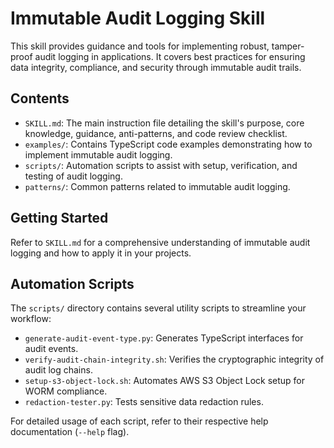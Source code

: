 # Immutable Audit Logging Skill

This skill provides guidance and tools for implementing robust, tamper-proof audit logging in applications. It covers best practices for ensuring data integrity, compliance, and security through immutable audit trails.

## Contents

*   `SKILL.md`: The main instruction file detailing the skill's purpose, core knowledge, guidance, anti-patterns, and code review checklist.
*   `examples/`: Contains TypeScript code examples demonstrating how to implement immutable audit logging.
*   `scripts/`: Automation scripts to assist with setup, verification, and testing of audit logging.
*   `patterns/`: Common patterns related to immutable audit logging.

## Getting Started

Refer to `SKILL.md` for a comprehensive understanding of immutable audit logging and how to apply it in your projects.

## Automation Scripts

The `scripts/` directory contains several utility scripts to streamline your workflow:

*   `generate-audit-event-type.py`: Generates TypeScript interfaces for audit events.
*   `verify-audit-chain-integrity.sh`: Verifies the cryptographic integrity of audit log chains.
*   `setup-s3-object-lock.sh`: Automates AWS S3 Object Lock setup for WORM compliance.
*   `redaction-tester.py`: Tests sensitive data redaction rules.

For detailed usage of each script, refer to their respective help documentation (`--help` flag).
